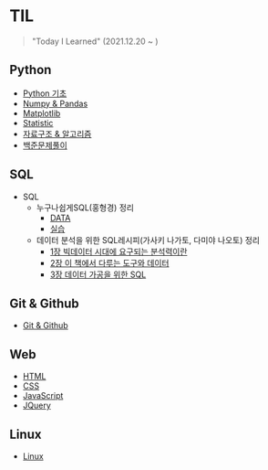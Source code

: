 # TIL

> "Today I Learned" (2021.12.20 ~ )

## Python
- [Python 기초](https://github.com/JngMkk/TIL/tree/main/Python/Python%EA%B8%B0%EC%B4%88)
- [Numpy & Pandas](https://github.com/JngMkk/TIL/tree/main/Python/Numpy%20%26%20Pandas)
- [Matplotlib](https://github.com/JngMkk/TIL/blob/main/Python/Matplotlib/Matplotlib.ipynb)
- [Statistic](https://github.com/JngMkk/TIL/tree/main/Python/Statistic)
- [자료구조 & 알고리즘](https://github.com/JngMkk/TIL/tree/main/Python/DS%26ALGO)
- [백준문제풀이](https://github.com/JngMkk/TIL/tree/main/Python/%EB%B0%B1%EC%A4%80_ex)

## SQL
- SQL
  - 누구나쉽게SQL(홍형경) 정리
    - [DATA](https://github.com/JngMkk/TIL/tree/master/SQL/%EB%88%84%EA%B5%AC%EB%82%98%EC%89%BD%EA%B2%8CSQL(%ED%99%8D%ED%98%95%EA%B2%BD)/data)
    - [실습](https://github.com/JngMkk/TIL/tree/main/SQL/%EB%88%84%EA%B5%AC%EB%82%98%EC%89%BD%EA%B2%8CSQL(%ED%99%8D%ED%98%95%EA%B2%BD)/%EC%8B%A4%EC%8A%B5)
  - 데이터 분석을 위한 SQL레시피(가사키 나가토, 다미야 나오토) 정리
    - [1장 빅데이터 시대에 요구되는 분석력이란](https://github.com/JngMkk/TIL/blob/main/SQL/%EB%8D%B0%EC%9D%B4%ED%84%B0%EB%B6%84%EC%84%9D%EC%9D%84%20%EC%9C%84%ED%95%9C%20SQL%EB%A0%88%EC%8B%9C%ED%94%BC(%EB%82%98%EC%82%AC%ED%82%A4%EB%82%98%EA%B0%80%ED%86%A0)/1%EC%9E%A5%20%EB%B9%85%EB%8D%B0%EC%9D%B4%ED%84%B0%20%EC%8B%9C%EB%8C%80%EC%97%90%20%EC%9A%94%EA%B5%AC%EB%90%98%EB%8A%94%20%EB%B6%84%EC%84%9D%EB%A0%A5%EC%9D%B4%EB%9E%80/1%EC%9E%A5%20%EB%B9%85%EB%8D%B0%EC%9D%B4%ED%84%B0%20%EC%8B%9C%EB%8C%80%EC%97%90%20%EC%9A%94%EA%B5%AC%EB%90%98%EB%8A%94%20%EB%B6%84%EC%84%9D%EB%A0%A5%EC%9D%B4%EB%9E%80.md)
    - [2장 이 책에서 다루는 도구와 데이터](https://github.com/JngMkk/TIL/blob/main/SQL/%EB%8D%B0%EC%9D%B4%ED%84%B0%EB%B6%84%EC%84%9D%EC%9D%84%20%EC%9C%84%ED%95%9C%20SQL%EB%A0%88%EC%8B%9C%ED%94%BC(%EB%82%98%EC%82%AC%ED%82%A4%EB%82%98%EA%B0%80%ED%86%A0)/2%EC%9E%A5%20%EC%9D%B4%20%EC%B1%85%EC%97%90%EC%84%9C%20%EB%8B%A4%EB%A3%A8%EB%8A%94%20%EB%8F%84%EA%B5%AC%EC%99%80%20%EB%8D%B0%EC%9D%B4%ED%84%B0/2%EC%9E%A5%20%EC%9D%B4%20%EC%B1%85%EC%97%90%EC%84%9C%20%EB%8B%A4%EB%A3%A8%EB%8A%94%20%EB%8F%84%EA%B5%AC%EC%99%80%20%EB%8D%B0%EC%9D%B4%ED%84%B0.md)
    - [3장 데이터 가공을 위한 SQL](https://github.com/JngMkk/TIL/tree/main/SQL/%EB%8D%B0%EC%9D%B4%ED%84%B0%EB%B6%84%EC%84%9D%EC%9D%84%20%EC%9C%84%ED%95%9C%20SQL%EB%A0%88%EC%8B%9C%ED%94%BC(%EB%82%98%EC%82%AC%ED%82%A4%EB%82%98%EA%B0%80%ED%86%A0)/3%EC%9E%A5%20%EB%8D%B0%EC%9D%B4%ED%84%B0%20%EA%B0%80%EA%B3%B5%EC%9D%84%20%EC%9C%84%ED%95%9C%20SQL)

## Git & Github
- [Git & Github](https://github.com/JngMkk/TIL/blob/master/Git%20%26%20Github/Git%26Github.md)

## Web
- [HTML](https://github.com/JngMkk/TIL/tree/main/Web/HTML)
- [CSS](https://github.com/JngMkk/TIL/tree/main/Web/CSS)
- [JavaScript](https://github.com/JngMkk/TIL/tree/main/Web/JavaScript)
- [JQuery](https://github.com/JngMkk/TIL/tree/main/Web/JQuery)

## Linux
- [Linux](https://github.com/JngMkk/TIL/blob/main/Linux/Linux.md)